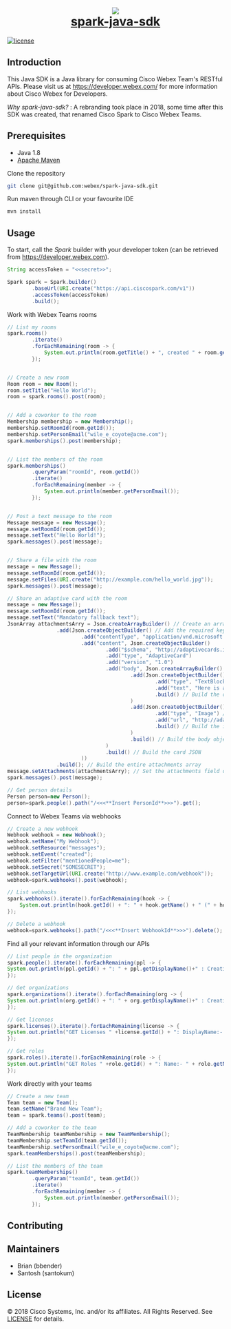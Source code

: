 <h1 align="center">
    <a href="developer.webex.com"><img src="https://www.webex.com/content/dam/wbx/us/images/offer/plans_2-2.png"/></a>
    <br/>
    <a href="developer.webex.com">spark-java-sdk</a>
</h1>

[![license](https://img.shields.io/github/license/ciscospark/spark-java-sdk.svg)](https://github.com/ciscospark/spark-java-sdk/blob/master/LICENSE)

## Introduction

This Java SDK is a Java library for consuming Cisco Webex Team's RESTful APIs. Please visit us at https://developer.webex.com/ for more information about Cisco Webex for Developers.

_Why spark-java-sdk?_ : A rebranding took place in 2018, some time after this SDK was created, that renamed Cisco Spark to Cisco Webex Teams.

## Prerequisites

- Java 1.8
- [Apache Maven](https://maven.apache.org/)

Clone the repository
```bash
git clone git@github.com:webex/spark-java-sdk.git
```
Run maven through CLI or your favourite IDE
```bash
mvn install
```

## Usage

To start, call the _Spark_ builder with your developer token (can be retrieved from https://developer.webex.com).
```java
String accessToken = "<<secret>>";

Spark spark = Spark.builder()
        .baseUrl(URI.create("https://api.ciscospark.com/v1"))
        .accessToken(accessToken)
        .build();
``` 

Work with Webex Teams rooms
```java
// List my rooms
spark.rooms()
        .iterate()
        .forEachRemaining(room -> {
            System.out.println(room.getTitle() + ", created " + room.getCreated() + ": " + room.getId());
        });


// Create a new room
Room room = new Room();
room.setTitle("Hello World");
room = spark.rooms().post(room);


// Add a coworker to the room
Membership membership = new Membership();
membership.setRoomId(room.getId());
membership.setPersonEmail("wile_e_coyote@acme.com");
spark.memberships().post(membership);


// List the members of the room
spark.memberships()
        .queryParam("roomId", room.getId())
        .iterate()
        .forEachRemaining(member -> {
            System.out.println(member.getPersonEmail());
        });


// Post a text message to the room
Message message = new Message();
message.setRoomId(room.getId());
message.setText("Hello World!");
spark.messages().post(message);


// Share a file with the room
message = new Message();
message.setRoomId(room.getId());
message.setFiles(URI.create("http://example.com/hello_world.jpg"));
spark.messages().post(message);

// Share an adaptive card with the room
message = new Message();
message.setRoomId(room.getId());
message.setText("Mandatory fallback text");
JsonArray attachmentsArry = Json.createArrayBuilder() // Create an array to contain all the adaptive card JSONs
                .add(Json.createObjectBuilder() // Add the required key "contentType" which points to the fact that this attachment is of type adatpive card
                        .add("contentType", "application/vnd.microsoft.card.adaptive") // The content key will contain the actual card JSON generated from the adaptive cards designer
                        .add("content", Json.createObjectBuilder()
                                .add("$schema", "http://adaptivecards.io/schemas/adaptive-card.json")
                                .add("type", "AdaptiveCard")
                                .add("version", "1.0")
                                .add("body", Json.createArrayBuilder() // Create the initital body object of the card
                                        .add(Json.createObjectBuilder() // Create an object/element inside the body
                                                .add("type", "TextBlock") // This is an example of TextBlock element
                                                .add("text", "Here is a ninja cat")
                                                .build() // Build the object
                                        )
                                        .add(Json.createObjectBuilder()
                                                .add("type", "Image") // This is an example of Image element
                                                .add("url", "http://adaptivecards.io/content/cats/1.png")
                                                .build() // Build the image element
                                        )
                                        .build() // Build the body object
                                )
                                .build() // Build the card JSON
                        ))
                .build(); // Build the entire attachments array
message.setAttachments(attachmentsArry); // Set the attachments field on the message payload which has to be an array of JSON
spark.messages().post(message);

// Get person details
Person person=new Person();
person=spark.people().path("/<<<**Insert PersonId**>>>").get();
```
Connect to Webex Teams via webhooks
```java
// Create a new webhook
Webhook webhook = new Webhook();
webhook.setName("My Webhook");
webhook.setResource("messages");
webhook.setEvent("created");
webhook.setFilter("mentionedPeople=me");
webhook.setSecret("SOMESECRET");
webhook.setTargetUrl(URI.create("http://www.example.com/webhook"));
webhook=spark.webhooks().post(webhook);

// List webhooks
spark.webhooks().iterate().forEachRemaining(hook -> {
    System.out.println(hook.getId() + ": " + hook.getName() + " (" + hook.getTargetUrl() + ")" + " Secret - " + hook.getSecret());
});

// Delete a webhook
webhook=spark.webhooks().path("/<<<**Insert WebhookId**>>>").delete();
```
Find all your relevant information through our APIs
```java
// List people in the organization
spark.people().iterate().forEachRemaining(ppl -> {
System.out.println(ppl.getId() + ": " + ppl.getDisplayName()+" : Creation: "+ppl.getCreated());
});

// Get organizations
spark.organizations().iterate().forEachRemaining(org -> {
System.out.println(org.getId() + ": " + org.getDisplayName()+" : Creation: "+org.getCreated());
});

// Get licenses
spark.licenses().iterate().forEachRemaining(license -> {
System.out.println("GET Licenses " +license.getId() + ": DisplayName:- " + license.getDisplayName()+" : totalUnits:         "+Integer.toString(license.getTotalUnits())+" : consumedUnits: "+Integer.toString(license.getConsumedUnits()));
});

// Get roles
spark.roles().iterate().forEachRemaining(role -> {
System.out.println("GET Roles " +role.getId() + ": Name:- " + role.getName());
});
```
Work directly with your teams
```java
// Create a new team
Team team = new Team();
team.setName("Brand New Team");
team = spark.teams().post(team);

// Add a coworker to the team
TeamMembership teamMembership = new TeamMembership();
teamMembership.setTeamId(team.getId());
teamMembership.setPersonEmail("wile_e_coyote@acme.com");
spark.teamMemberships().post(teamMembership);

// List the members of the team
spark.teamMemberships()
        .queryParam("teamId", team.getId())
        .iterate()
        .forEachRemaining(member -> {
            System.out.println(member.getPersonEmail());
        });

```

## Contributing

## Maintainers

- Brian (bbender)
- Santosh (santokum)

## License

&copy; 2018 Cisco Systems, Inc. and/or its affiliates. All Rights Reserved. See [LICENSE](LICENSE) for details.
